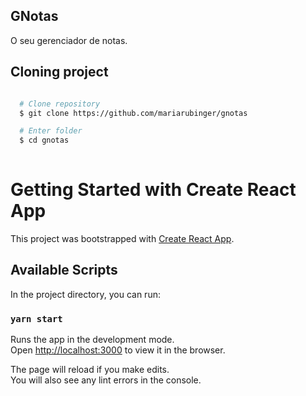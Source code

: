 ## GNotas

O seu gerenciador de notas.

## Cloning project

```bash

  # Clone repository
  $ git clone https://github.com/mariarubinger/gnotas

  # Enter folder
  $ cd gnotas
  
  ```

# Getting Started with Create React App

This project was bootstrapped with [Create React App](https://github.com/facebook/create-react-app).

## Available Scripts

In the project directory, you can run:

### `yarn start`

Runs the app in the development mode.\
Open [http://localhost:3000](http://localhost:3000) to view it in the browser.

The page will reload if you make edits.\
You will also see any lint errors in the console.

